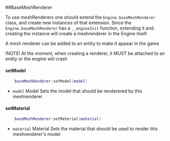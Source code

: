 ##BaseMeshRenderer

To use meshRenderers one should extend the `Engine.baseMeshRenderer` class, and create new instances of that extension.
Since the `Engine.baseMeshRenderer` has a `__engineInit` function, extending it and creating the instance will create a meshrenderer in the Engine itself.

A mesh renderer can be added to an entity to make it appear in the game

!NOTE! At the moment, when creating a renderer, it MUST be attached to an entity or the engine will crash

#### setModel
```lua
	baseMeshRenderer:setModel(model)
```
* `model` Model
Sets the model that should be renderered by this meshrenderer

#### setMaterial
```lua
	baseMeshRenderer:setMaterial(material)
```
* `material` Material
Sets the material that should be used to render this meshrenderer's model

